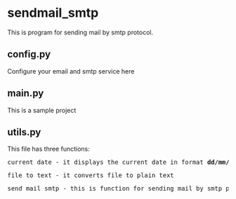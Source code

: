 # sendmail_smtp
This is program for sending mail by smtp protocol.
## config.py
Configure your email and smtp service here
## main.py
This is a sample project
## utils.py
This file has three functions:
<pre>current_date - it displays the current date in format <strong>dd/mm/yyyy</strong></pre>
<pre>file_to_text - it сonverts file to plain text</pre>
<pre>send_mail_smtp - this is function for sending mail by smtp protocol.</pre>
